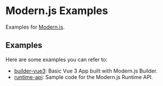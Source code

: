 # Modern.js Examples

Examples for [Modern.js](https://github.com/web-infra-dev/modern.js).

## Examples

Here are some examples you can refer to:

- [builder-vue3](./examples/builder-vue3/): Basic Vue 3 App built with Modern.js Builder.
- [runtime-api](./examples/runtime-api/): Sample code for the Modern.js Runtime API.

